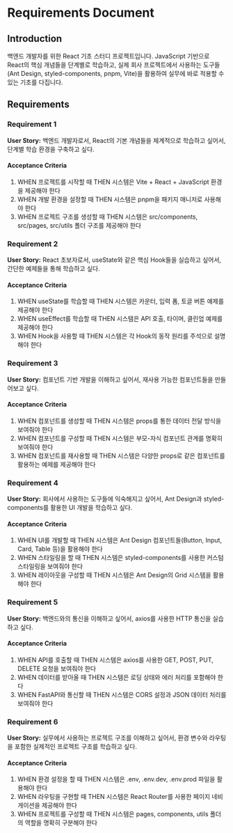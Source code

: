 # Requirements Document

## Introduction

백엔드 개발자를 위한 React 기초 스터디 프로젝트입니다. JavaScript 기반으로 React의 핵심 개념들을 단계별로 학습하고, 실제 회사 프로젝트에서 사용하는 도구들(Ant Design, styled-components, pnpm, Vite)을 활용하여 실무에 바로 적용할 수 있는 기초를 다집니다.

## Requirements

### Requirement 1

**User Story:** 백엔드 개발자로서, React의 기본 개념들을 체계적으로 학습하고 싶어서, 단계별 학습 환경을 구축하고 싶다.

#### Acceptance Criteria

1. WHEN 프로젝트를 시작할 때 THEN 시스템은 Vite + React + JavaScript 환경을 제공해야 한다
2. WHEN 개발 환경을 설정할 때 THEN 시스템은 pnpm을 패키지 매니저로 사용해야 한다
3. WHEN 프로젝트 구조를 생성할 때 THEN 시스템은 src/components, src/pages, src/utils 폴더 구조를 제공해야 한다

### Requirement 2

**User Story:** React 초보자로서, useState와 같은 핵심 Hook들을 실습하고 싶어서, 간단한 예제들을 통해 학습하고 싶다.

#### Acceptance Criteria

1. WHEN useState를 학습할 때 THEN 시스템은 카운터, 입력 폼, 토글 버튼 예제를 제공해야 한다
2. WHEN useEffect를 학습할 때 THEN 시스템은 API 호출, 타이머, 클린업 예제를 제공해야 한다
3. WHEN Hook을 사용할 때 THEN 시스템은 각 Hook의 동작 원리를 주석으로 설명해야 한다

### Requirement 3

**User Story:** 컴포넌트 기반 개발을 이해하고 싶어서, 재사용 가능한 컴포넌트들을 만들어보고 싶다.

#### Acceptance Criteria

1. WHEN 컴포넌트를 생성할 때 THEN 시스템은 props를 통한 데이터 전달 방식을 보여줘야 한다
2. WHEN 컴포넌트를 구성할 때 THEN 시스템은 부모-자식 컴포넌트 관계를 명확히 보여줘야 한다
3. WHEN 컴포넌트를 재사용할 때 THEN 시스템은 다양한 props로 같은 컴포넌트를 활용하는 예제를 제공해야 한다

### Requirement 4

**User Story:** 회사에서 사용하는 도구들에 익숙해지고 싶어서, Ant Design과 styled-components를 활용한 UI 개발을 학습하고 싶다.

#### Acceptance Criteria

1. WHEN UI를 개발할 때 THEN 시스템은 Ant Design 컴포넌트들(Button, Input, Card, Table 등)을 활용해야 한다
2. WHEN 스타일링을 할 때 THEN 시스템은 styled-components를 사용한 커스텀 스타일링을 보여줘야 한다
3. WHEN 레이아웃을 구성할 때 THEN 시스템은 Ant Design의 Grid 시스템을 활용해야 한다

### Requirement 5

**User Story:** 백엔드와의 통신을 이해하고 싶어서, axios를 사용한 HTTP 통신을 실습하고 싶다.

#### Acceptance Criteria

1. WHEN API를 호출할 때 THEN 시스템은 axios를 사용한 GET, POST, PUT, DELETE 요청을 보여줘야 한다
2. WHEN 데이터를 받아올 때 THEN 시스템은 로딩 상태와 에러 처리를 포함해야 한다
3. WHEN FastAPI와 통신할 때 THEN 시스템은 CORS 설정과 JSON 데이터 처리를 보여줘야 한다

### Requirement 6

**User Story:** 실무에서 사용하는 프로젝트 구조를 이해하고 싶어서, 환경 변수와 라우팅을 포함한 실제적인 프로젝트 구조를 학습하고 싶다.

#### Acceptance Criteria

1. WHEN 환경 설정을 할 때 THEN 시스템은 .env, .env.dev, .env.prod 파일을 활용해야 한다
2. WHEN 라우팅을 구현할 때 THEN 시스템은 React Router를 사용한 페이지 네비게이션을 제공해야 한다
3. WHEN 프로젝트를 구성할 때 THEN 시스템은 pages, components, utils 폴더의 역할을 명확히 구분해야 한다